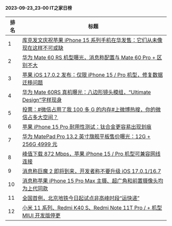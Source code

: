 #### 2023-09-23_23-00  IT之家日榜

| 排名 | 标题|
| --- | ---|
| 1 | [库克发文庆祝苹果 iPhone 15 系列手机在华发售：它们从未像现在这样不可或缺](https://www.ithome.com/0/721/085.htm) |
| 2 | [华为 Mate 60 RS 机型曝光，消息称配置与 Mate 60 Pro + 区别不大](https://www.ithome.com/0/721/157.htm) |
| 3 | [苹果 iOS 17.0.2 发布：仅限 iPhone 15 / Pro 机型，修复数据迁移问题](https://www.ithome.com/0/721/093.htm) |
| 4 | [华为 Mate 60RS 真机曝光：八边形镜头模组，“Ultimate Design”字样现身](https://www.ithome.com/0/721/207.htm) |
| 5 | [投票：#微信占用了我 100 多 G 的内存#上微博热搜，你的微信占多大空间？](https://www.ithome.com/0/721/170.htm) |
| 6 | [苹果 iPhone 15 Pro 耐用性测试：钛合金更容易出现划痕](https://www.ithome.com/0/721/106.htm) |
| 7 | [华为 MatePad Pro 13.2 英寸旗舰平板售价曝光：12G + 256G 4999 元](https://www.ithome.com/0/721/174.htm) |
| 8 | [峰值下载 872 Mbps，苹果 iPhone 15 / Pro 机型可兼容网线连接](https://www.ithome.com/0/721/095.htm) |
| 9 | [消息称巨魔 2 即将到来，开发者称不要升级 iOS 17.0.1/16.7](https://www.ithome.com/0/721/150.htm) |
| 10 | [消息称苹果 iPhone 15 Pro Max 主摄、超广角和前置摄像头均为上代同款](https://www.ithome.com/0/721/162.htm) |
| 11 | [全国首例，北京地铁今日起试点非高峰时段“运快递”](https://www.ithome.com/0/721/114.htm) |
| 12 | [小米 11 系列、Redmi K40 S、Redmi Note 11T Pro / + 机型 MIUI 开发版停更](https://www.ithome.com/0/721/145.htm) |
